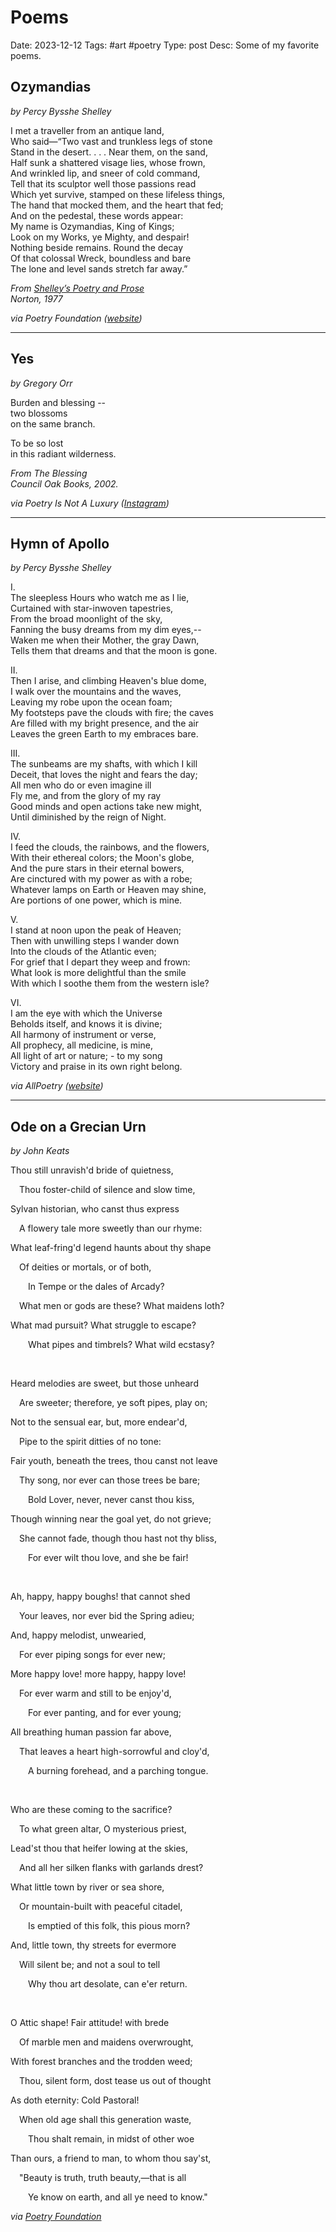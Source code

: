 # Poems
Date: 2023-12-12
Tags: #art #poetry
Type: post
Desc: Some of my favorite poems.

## Ozymandias
*by Percy Bysshe Shelley*

I met a traveller from an antique land, <br>
Who said—“Two vast and trunkless legs of stone<br>
Stand in the desert. . . . Near them, on the sand,<br>
Half sunk a shattered visage lies, whose frown,<br>
And wrinkled lip, and sneer of cold command,<br>
Tell that its sculptor well those passions read<br>
Which yet survive, stamped on these lifeless things,<br>
The hand that mocked them, and the heart that fed;<br>
And on the pedestal, these words appear:<br>
My name is Ozymandias, King of Kings;<br>
Look on my Works, ye Mighty, and despair!<br>
Nothing beside remains. Round the decay<br>
Of that colossal Wreck, boundless and bare<br>
The lone and level sands stretch far away.”<br>

*From [Shelley’s Poetry and Prose](https://archive.org/details/shelleyspoetrypr00shel)*<br>
*Norton, 1977*

*via Poetry Foundation ([website](https://www.poetryfoundation.org/poems/46565/ozymandias))*

---
## Yes 
*by Gregory Orr*

Burden and blessing --<br>
two blossoms<br>
on the same branch.<br>

To be so lost <br>
in this radiant wilderness.<br>

*From The Blessing*<br>
*Council Oak Books, 2002.*

*via Poetry Is Not A Luxury ([Instagram](https://www.instagram.com/p/C0CxAZLSyYV/))*

---

## Hymn of Apollo
*by Percy Bysshe Shelley*

I.<br>
The sleepless Hours who watch me as I lie,<br>
Curtained with star-inwoven tapestries,<br>
From the broad moonlight of the sky,<br>
Fanning the busy dreams from my dim eyes,--<br>
Waken me when their Mother, the gray Dawn,<br>
Tells them that dreams and that the moon is gone.<br>

II.<br>
Then I arise, and climbing Heaven's blue dome,<br>
I walk over the mountains and the waves,<br>
Leaving my robe upon the ocean foam;<br>
My footsteps pave the clouds with fire; the caves<br>
Are filled with my bright presence, and the air<br>
Leaves the green Earth to my embraces bare.<br>

III.<br>
The sunbeams are my shafts, with which I kill<br>
Deceit, that loves the night and fears the day;<br>
All men who do or even imagine ill<br>
Fly me, and from the glory of my ray<br>
Good minds and open actions take new might,<br>
Until diminished by the reign of Night.<br>

IV.<br>
I feed the clouds, the rainbows, and the flowers,<br>
With their ethereal colors; the Moon's globe,<br>
And the pure stars in their eternal bowers,<br>
Are cinctured with my power as with a robe;<br>
Whatever lamps on Earth or Heaven may shine,<br>
Are portions of one power, which is mine.<br>

V.<br>
I stand at noon upon the peak of Heaven;<br>
Then with unwilling steps I wander down<br>
Into the clouds of the Atlantic even;<br>
For grief that I depart they weep and frown:<br>
What look is more delightful than the smile<br>
With which I soothe them from the western isle?<br>

VI.<br>
I am the eye with which the Universe<br>
Beholds itself, and knows it is divine;<br>
All harmony of instrument or verse,<br>
All prophecy, all medicine, is mine,<br>
All light of art or nature; - to my song<br>
Victory and praise in its own right belong.<br>

*via AllPoetry ([website](https://allpoetry.com/Hymn-of-Apollo))*

<hr>

## Ode on a Grecian Urn
*by John Keats*

Thou still unravish'd bride of quietness,

&emsp;Thou foster-child of silence and slow time,

Sylvan historian, who canst thus express

&emsp;A flowery tale more sweetly than our rhyme:

What leaf-fring'd legend haunts about thy shape

&emsp;Of deities or mortals, or of both,

&emsp;&emsp;In Tempe or the dales of Arcady?

&emsp;What men or gods are these? What maidens loth?

What mad pursuit? What struggle to escape?

&emsp;&emsp;What pipes and timbrels? What wild ecstasy?

<br>

Heard melodies are sweet, but those unheard

&emsp;Are sweeter; therefore, ye soft pipes, play on;

Not to the sensual ear, but, more endear'd,

&emsp;Pipe to the spirit ditties of no tone:

Fair youth, beneath the trees, thou canst not leave

&emsp;Thy song, nor ever can those trees be bare;

&emsp;&emsp;Bold Lover, never, never canst thou kiss,

Though winning near the goal yet, do not grieve;

&emsp;She cannot fade, though thou hast not thy bliss,

&emsp;&emsp;For ever wilt thou love, and she be fair!

<br>

Ah, happy, happy boughs! that cannot shed

&emsp;Your leaves, nor ever bid the Spring adieu;

And, happy melodist, unwearied,

&emsp;For ever piping songs for ever new;

More happy love! more happy, happy love!

&emsp;For ever warm and still to be enjoy'd,

&emsp;&emsp;For ever panting, and for ever young;

All breathing human passion far above,

&emsp;That leaves a heart high-sorrowful and cloy'd,

&emsp;&emsp;A burning forehead, and a parching tongue.

<br>

Who are these coming to the sacrifice?

&emsp;To what green altar, O mysterious priest,

Lead'st thou that heifer lowing at the skies,

&emsp;And all her silken flanks with garlands drest?

What little town by river or sea shore,

&emsp;Or mountain-built with peaceful citadel,

&emsp;&emsp;Is emptied of this folk, this pious morn?

And, little town, thy streets for evermore

&emsp;Will silent be; and not a soul to tell

&emsp;&emsp;Why thou art desolate, can e'er return.

<br>

O Attic shape! Fair attitude! with brede

&emsp;Of marble men and maidens overwrought,

With forest branches and the trodden weed;

&emsp;Thou, silent form, dost tease us out of thought

As doth eternity: Cold Pastoral!

&emsp;When old age shall this generation waste,

&emsp;&emsp;Thou shalt remain, in midst of other woe

Than ours, a friend to man, to whom thou say'st,

&emsp;"Beauty is truth, truth beauty,—that is all

&emsp;&emsp;Ye know on earth, and all ye need to know."

*via [Poetry Foundation](https://www.poetryfoundation.org/poems/44477/ode-on-a-grecian-urn)*